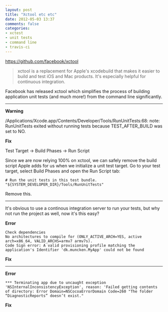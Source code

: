 ```yaml
---
layout: post
title: "Xctool etc etc"
date: 2012-05-03 13:37
comments: false
categories:
- xctest
- unit tests
- command line
- travis-ci
---
```


https://github.com/facebook/xctool

> xctool is a replacement for Apple's xcodebuild that makes it easier to build and test iOS and Mac products. It's especially helpful for continuous integration.

Facebook has released xctool which simplifies the process of building application unit tests (and much more!) from the command line significantly.

---

**Warning**

/Applications/Xcode.app/Contents/Developer/Tools/RunUnitTests:68: note: RunUnitTests exited without running tests because TEST_AFTER_BUILD was set to NO.

**Fix**

Test Target -> Build Phases -> Run Script

Since we are now relying 100% on xctool, we can safely remove the build script Apple adds for us when we initialize a unit test target. Go to your test target, select Build Phases and open the Run Script tab:

````
# Run the unit tests in this test bundle.
"${SYSTEM_DEVELOPER_DIR}/Tools/RunUnitTests"
````

Remove this.

---

It's obvious to use a continous integration server to run your tests, but why not run the project as well, now it's this easy?

**Error**

````
Check dependencies
No architectures to compile for (ONLY_ACTIVE_ARCH=YES, active arch=x86_64, VALID_ARCHS=armv7 armv7s).
Code Sign error: A valid provisioning profile matching the application's Identifier 'dk.muncken.MyApp' could not be found
````

**Fix**

---

**Error**

````
*** Terminating app due to uncaught exception 'NSInternalInconsistencyException', reason: 'Failed getting contents of directory: Error Domain=NSCocoaErrorDomain Code=260 "The folder “DiagnosticReports” doesn’t exist."
````

**Fix**

